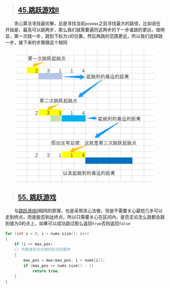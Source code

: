 > ## [45.跳跃游戏II](https://leetcode-cn.com/problems/jump-game-ii/)
&emsp;&emsp;贪心算法寻找最优解，总是寻找当前`posmax`之前寻找最大的路径，比如说在开始是，最高可以跳两步，那么我们就需要遍历这两步的下一步谁跳的更远，很明显，第一次跳一步，跳到下标为`1`的位置，然后再跳的范围更远，所以我们选择跳一步，接下来的步骤跟这个相同
<div align=center>
<img src="../Image/45.png">
</div>

> ## [55. 跳跃游戏](https://leetcode-cn.com/problems/jump-game/)
&emsp;&emsp;与[跳跃游戏II](https://leetcode-cn.com/problems/jump-game-ii/)相同的原理，也是采用贪心法做，但是不需要关心最短几步可以走到终点，而是能否到达终点，所以只需要关心在区间内，是否无论怎么跳都会跳到值为0的点上，如果可以成功跳过那么返回`true`否则返回`false`
```C++
for (int i = 0; i < nums.size(); i++)
{
    if (i <= max_pos)
    // 判断是否在合理的区间范围内
    {
        max_pos = max(max_pos, i + nums[i]);
        if (max_pos >= nums.size() - 1)
            return true;
    }
}
```